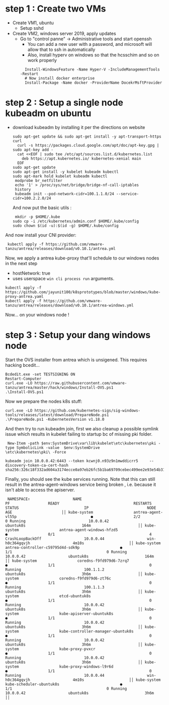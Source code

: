 # step 1 : Create two VMs

- Create VM1, ubuntu
  - Setup sshd
- Create VM2, windows server 2019, apply updates
  - Go to "control panne" -> Administrative tools and start openssh
	  - You can add a new user with a password, and microsoft will allow that to ssh in automatically
    - Also, install hyperv on windows so that the hcsschim and so on work properly
    ```
      Install-WindowsFeature -Name Hyper-V -IncludeManagementTools -Restart
      # Now install docker enterprise
      Install-Package -Name docker -ProviderName DocekrMsftProvider
    ```
    
# step 2 : Setup a single node kubeadm on ubuntu

- download kubeadm by installing it per the directions on website
    ```
    sudo apt-get update && sudo apt-get install -y apt-transport-https curl
      curl -s https://packages.cloud.google.com/apt/doc/apt-key.gpg | sudo apt-key add -
      cat <<EOF | sudo tee /etc/apt/sources.list.d/kubernetes.list
        deb https://apt.kubernetes.io/ kubernetes-xenial main
      EOF
    sudo apt-get update
    sudo apt-get install -y kubelet kubeadm kubectl
    sudo apt-mark hold kubelet kubeadm kubectl
     modprobe br_netfilter
     echo '1' > /proc/sys/net/bridge/bridge-nf-call-iptables
     history
     kubeadm init --pod-network-cidr=100.1.1.0/24 --service-cidr=100.2.2.0/24
    ```
  
     And now put the basic utils :
     ```
      mkdir -p $HOME/.kube
   sudo cp -i /etc/kubernetes/admin.conf $HOME/.kube/config
     sudo chown $(id -u):$(id -g) $HOME/.kube/config    
     ```

And now install your CNI provider:
```
 kubectl apply -f https://github.com/vmware-tanzu/antrea/releases/download/v0.10.1/antrea.yml
```

Now, we apply a antrea kube-proxy that'll schedule to our windows nodes in the next step
- hostNetwork: true
- uses userspace `win cli process run` arguments.
```
kubectl apply -f https://github.com/jayunit100/k8sprototypes/blob/master/windows/kube-proxy-antrea.yaml
kubectl apply -f https://github.com/vmware-tanzu/antrea/releases/download/v0.10.1/antrea-windows.yml
```

 Now... on your windows node ! 

# step 3 : Setup your dang windows node 

Start the OVS installer from antrea which is unsigened.  This requires hacking bcedit... 
```
Bcdedit.exe -set TESTSIGNING ON
Restart-Computer
curl.exe -LO https://raw.githubusercontent.com/vmware-tanzu/antrea/master/hack/windows/Install-OVS.ps1
.\Install-OVS.ps1
```

Now we prepare the nodes k8s stuff: 
```
curl.exe -LO https://github.com/kubernetes-sigs/sig-windows-tools/releases/latest/download/PrepareNode.ps1
.\PrepareNode.ps1 -KubernetesVersion v1.18.0
```

And then try to run kubeadm join, first we also cleanup a possible symlink issue which results in kubelet failing to startup bc of missing pki folder.
```
 New-Item -path $env:SystemDrive\var\lib\kubelet\etc\kubernetes\pki -type SymbolicLink -value  $env:SystemDrive
\etc\kubernetes\pki\ -Force

kubeadm join 10.0.0.42:6443 --token kcwnj0.n93z9n1mwddicrr5     --discovery-token-ca-cert-hash sha256:326c18f332ad604a3174ecce0a97eb26fc5b1ba69709cebec499ee2e93e54b31  
```


Finally, you should see the kube services running.  Note that this can still result in the antrea-agent-windows service being broken , i.e. because it isn't able to access the apiserver.

```
 NAMESPACE↑                   NAME                                               PF                 READY                                 RESTARTS STATUS                             IP                          NODE                              AGE                      ││ kube-system                  antrea-agent-vl55p                                 ●                  2/2                                          0 Running                            10.0.0.42                   ubuntuk8s                         164m                     ││ kube-system                  antrea-agent-windows-hfzd5                         ●                  0/1                                          4 CrashLoopBackOff                   10.0.0.44                   win-h0c364gqvjh                   4m10s                    ││ kube-system                  antrea-controller-c59795d4d-sdk9p                  ●                  1/1                                          0 Running                            10.0.0.42                   ubuntuk8s                         164m                     ││ kube-system                  coredns-f9fd979d6-7zrq7                            ●                  1/1                                          0 Running                            100.1.1.2                   ubuntuk8s                         3h6m                     ││ kube-system                  coredns-f9fd979d6-zt76c                            ●                  1/1                                          0 Running                            100.1.1.3                   ubuntuk8s                         3h6m                     ││ kube-system                  etcd-ubuntuk8s                                     ●                  1/1                                          0 Running                            10.0.0.42                   ubuntuk8s                         3h6m                     ││ kube-system                  kube-apiserver-ubuntuk8s                           ●                  1/1                                          0 Running                            10.0.0.42                   ubuntuk8s                         3h6m                     ││ kube-system                  kube-controller-manager-ubuntuk8s                  ●                  1/1                                          0 Running                            10.0.0.42                   ubuntuk8s                         3h6m                     ││ kube-system                  kube-proxy-pvxcr                                   ●                  1/1                                          0 Running                            10.0.0.42                   ubuntuk8s                         3h6m                     ││ kube-system                  kube-proxy-windows-l9r6d                           ●                  1/1                                          0 Running                            10.0.0.44                   win-h0c364gqvjh                   4m10s                    ││ kube-system                  kube-scheduler-ubuntuk8s                           ●                  1/1                                          0 Running                            10.0.0.42                   ubuntuk8s                         3h6m                     ││
 ``` 
